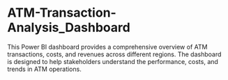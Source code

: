 # ATM-Transaction-Analysis_Dashboard
This Power BI dashboard provides a comprehensive overview of ATM transactions, costs, and revenues across different regions. The dashboard is designed to help stakeholders understand the performance, costs, and trends in ATM operations.

